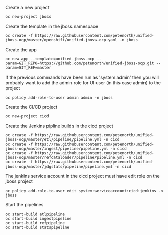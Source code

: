 Create a new project

    oc new-project jboss

Create the template in the jboss namespace

    oc create -f https://raw.githubusercontent.com/petenorth/unified-jboss-ocp/master/openshift/unified-jboss-ocp.yaml -n jboss

Create the app

    oc new-app --template=unified-jboss-ocp --param=GIT_REPO=https://github.com/petenorth/unified-jboss-ocp.git --param=GIT_REF=master

If the previous commands have been run as 'system:admin' then you will probably want to add the admin role for  UI user (in this case admin) to the project 

    oc policy add-role-to-user admin admin -n jboss

Create the CI/CD project

    oc new-project cicd

Create the Jenkins pipline builds in the cicd project

    oc create -f https://raw.githubusercontent.com/petenorth/unified-jboss-ocp/master/etl/pipeline/pipeline.yml -n cicd
    oc create -f https://raw.githubusercontent.com/petenorth/unified-jboss-ocp/master/ingest/pipeline/pipeline.yml -n cicd
    oc create -f https://raw.githubusercontent.com/petenorth/unified-jboss-ocp/master/refdataloader/pipeline/pipeline.yml -n cicd
    oc create -f https://raw.githubusercontent.com/petenorth/unified-jboss-ocp/master/jdgstats/pipeline/pipeline.yml -n cicd

The jenkins service account in the cicd project must have edit role on the jboss project

    oc policy add-role-to-user edit system:serviceaccount:cicd:jenkins -n jboss

Start the pipelines

    oc start-build etlpipeline
    oc start-build ingestpipeline
    oc start-build refpipeline
    oc start-build statspipeline




